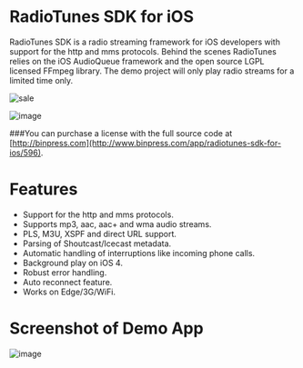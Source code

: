 RadioTunes SDK for iOS
===

RadioTunes SDK is a radio streaming framework for iOS developers with support for the http and mms protocols. Behind the scenes RadioTunes relies on the iOS AudioQueue framework and the open source LGPL licensed FFmpeg library. The demo project will only play radio streams for a limited time only.

![sale](http://dl.dropbox.com/u/1413757/Binpress/YLABS15.jpg)

![image](http://dl.dropbox.com/u/1413757/RadioTunes/2.png)

###You can purchase a license with the full source code at [http://binpress.com](http://www.binpress.com/app/radiotunes-sdk-for-ios/596).

# Features

- Support for the http and mms protocols.
- Supports mp3, aac, aac+ and wma audio streams.
- PLS, M3U, XSPF and direct URL support.
- Parsing of Shoutcast/Icecast metadata.
- Automatic handling of interruptions like incoming phone calls.
- Background play on iOS 4.
- Robust error handling.
- Auto reconnect feature.
- Works on Edge/3G/WiFi.

# Screenshot of Demo App

![image](http://dl.dropbox.com/u/1413757/RadioTunes/1.png)
